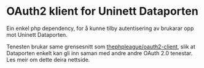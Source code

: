 # OAuth2 klient for Uninett Dataporten
Ein enkel php dependency, for å kunne tilby autentisering av brukarar opp mot Uninett Dataporten.

Tenesten brukar same grensesnitt som [thephpleague/oauth2-client](https://github.com/thephpleague/oauth2-client), slik at Dataporten enkelt kan gli inn saman med andre andre OAuth 2.0 tenestar. Les meir om dette deira nettside.
